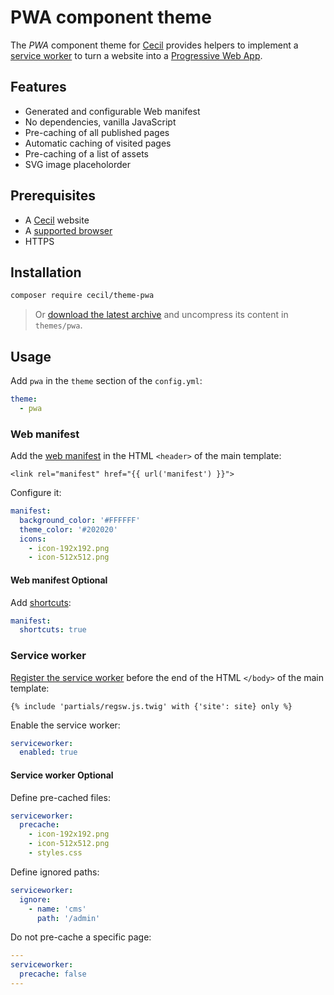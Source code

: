 # PWA component theme

The _PWA_ component theme for [Cecil](https://cecil.app) provides helpers to implement a [service worker](https://developers.google.com/web/fundamentals/getting-started/primers/service-workers#what_is_a_service_worker) to turn a website into a [Progressive Web App](https://developers.google.com/web/progressive-web-apps/).

## Features

- Generated and configurable Web manifest
- No dependencies, vanilla JavaScript
- Pre-caching of all published pages
- Automatic caching of visited pages
- Pre-caching of a list of assets
- SVG image placeholorder

## Prerequisites

- A [Cecil](https://cecil.app) website
- A [supported browser](https://developer.mozilla.org/docs/Web/API/Service_Worker_API/Using_Service_Workers#Compatibilit%C3%A9_des_navigateurs)
- HTTPS

## Installation

```bash
composer require cecil/theme-pwa
```

> Or [download the latest archive](https://github.com/Cecilapp/theme-pwa/releases/latest/) and uncompress its content in `themes/pwa`.

## Usage

Add `pwa` in the `theme` section of the `config.yml`:

```yaml
theme:
  - pwa
```

### Web manifest

Add the [web manifest](https://developer.mozilla.org/fr/docs/Web/Manifest) in the HTML `<header>` of the main template:

```twig
<link rel="manifest" href="{{ url('manifest') }}">
```

Configure it:

```yaml
manifest:
  background_color: '#FFFFFF'
  theme_color: '#202020'
  icons:
    - icon-192x192.png
    - icon-512x512.png
```

#### Web manifest Optional

Add [shortcuts](https://developer.mozilla.org/docs/Web/Manifest/shortcuts):

```yaml
manifest:
  shortcuts: true
```

### Service worker

[Register the service worker](https://developers.google.com/web/fundamentals/primers/service-workers/registration#common_registration_boilerplate) before the end of the HTML `</body>` of the main template:

```twig
{% include 'partials/regsw.js.twig' with {'site': site} only %}
```

Enable the service worker:

```yaml
serviceworker:
  enabled: true
```

#### Service worker Optional

Define pre-cached files:

```yaml
serviceworker:
  precache:
    - icon-192x192.png
    - icon-512x512.png
    - styles.css
```

Define ignored paths:

```yaml
serviceworker:
  ignore:
    - name: 'cms'
      path: '/admin'
```

Do not pre-cache a specific page:

```yaml
---
serviceworker:
  precache: false
---
```
